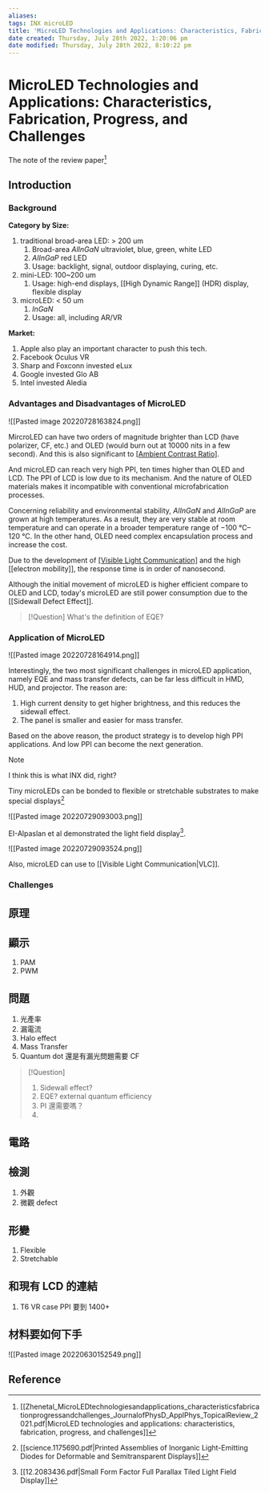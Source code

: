 ```yaml
---
aliases: 
tags: INX microLED 
title: 'MicroLED Technologies and Applications: Characteristics, Fabrication, Progress, and Challenges'
date created: Thursday, July 28th 2022, 1:20:06 pm
date modified: Thursday, July 28th 2022, 8:10:22 pm
---
```


# MicroLED Technologies and Applications: Characteristics, Fabrication, Progress, and Challenges

The note of the review paper[^1]

## Introduction

### Background

**Category by Size:**

1. traditional broad-area LED: > 200 um
	1. Broad-area $AlInGaN$ ultraviolet, blue, green, white LED
	2. $AlInGaP$ red LED
	3. Usage: backlight, signal, outdoor displaying, curing, etc.
2. mini-LED: 100~200 um
	1. Usage: high-end displays, [[High Dynamic Range]] (HDR) display, flexible display
3. microLED: < 50 um
	1. $InGaN$
	2. Usage: all, including AR/VR

**Market:**

1. Apple also play an important character to push this tech.
2. Facebook Oculus VR
3. Sharp and Foxconn invested eLux
4. Google invested Glo AB
5. Intel invested Aledia

### Advantages and Disadvantages of MicroLED

![[Pasted image 20220728163824.png]]

MircroLED can have two orders of magnitude brighter than LCD (have polarizer, CF, etc.) and OLED (would burn out at 10000 nits in a few second). And this is also significant to [[Ambient Contrast Ratio]](ACR).

And microLED can reach very high PPI, ten times higher than OLED and LCD. The PPI of LCD is low due to its mechanism. And the nature of OLED materials makes it incompatible with conventional microfabrication processes.

Concerning reliability and environmental stability, $AlInGaN$ and $AlInGaP$ are grown at high temperatures. As a result, they are very stable at room temperature and can operate in a broader temperature range of −100 °C–120 °C. In the other hand, OLED need complex encapsulation process and increase the cost.

Due to the development of [[Visible Light Communication]](VLC) and the high [[electron mobility]], the response time is in order of nanosecond.

Although the initial movement of microLED is higher efficient compare to OLED and LCD, today's microLED are still power consumption due to the [[Sidewall Defect Effect]].

> [!Question]
> What's the definition of EQE?

### Application of MicroLED

![[Pasted image 20220728164914.png]]

Interestingly, the two most significant challenges in microLED application, namely EQE and mass transfer defects, can be far less difficult in HMD, HUD, and projector. The reason are:

1. High current density to get higher brightness, and this reduces the sidewall effect.
2. The panel is smaller and easier for mass transfer.

Based on the above reason, the product strategy is to develop high PPI applications. And low PPI can become the next generation.

> [!Note]
> I think this is what INX did, right?

Tiny microLEDs can be bonded to flexible or stretchable substrates to make special displays[^2]

![[Pasted image 20220729093003.png]]

EI-Alpaslan et al demonstrated the light field display[^3].

![[Pasted image 20220729093524.png]]

Also, microLED can use to [[Visible Light Communication|VLC]].

### Challenges

## 原理

## 顯示

1. PAM
2. PWM

## 問題

1. 光產率
2. 漏電流
3. Halo effect
4. Mass Transfer
5. Quantum dot 還是有漏光問題需要 CF

> [!Question]
> 1. Sidewall effect?
> 2. EQE? external quantum efficiency
> 3. PI 還需要嗎？
> 4.

## 電路

## 檢測

1. 外觀
2. 微觀 defect

## 形變

1. Flexible
2. Stretchable

## 和現有 LCD 的連結

1. T6 VR case PPI 要到 1400+

## 材料要如何下手

![[Pasted image 20220630152549.png]]
## Reference

[^1]: [[Zhenetal_MicroLEDtechnologiesandapplications_characteristicsfabricationprogressandchallenges_JournalofPhysD_ApplPhys_TopicalReview_2021.pdf|MicroLED technologies and applications: characteristics, fabrication, progress, and challenges]]
[^2]: [[science.1175690.pdf|Printed Assemblies of Inorganic Light-Emitting Diodes for Deformable and Semitransparent Displays]]
[^3]: [[12.2083436.pdf|Small Form Factor Full Parallax Tiled Light Field Display]]